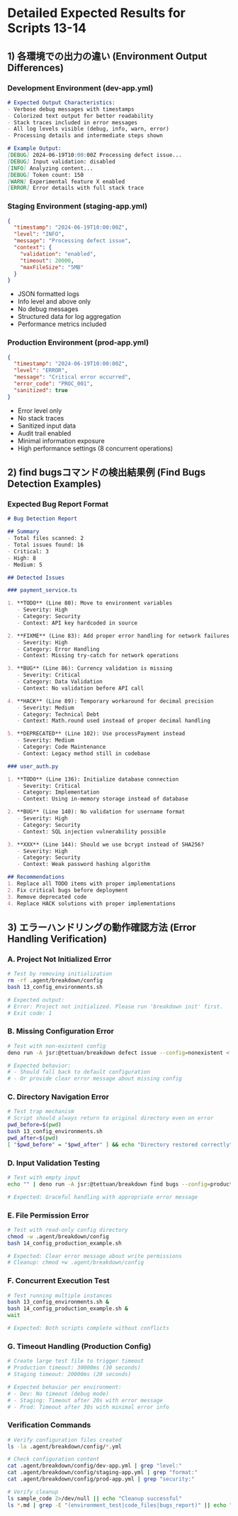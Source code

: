 # Detailed Expected Results for Scripts 13-14

## 1) 各環境での出力の違い (Environment Output Differences)

### Development Environment (dev-app.yml)
```markdown
# Expected Output Characteristics:
- Verbose debug messages with timestamps
- Colorized text output for better readability
- Stack traces included in error messages
- All log levels visible (debug, info, warn, error)
- Processing details and intermediate steps shown

# Example Output:
[DEBUG] 2024-06-19T10:00:00Z Processing defect issue...
[DEBUG] Input validation: disabled
[INFO] Analyzing content...
[DEBUG] Token count: 150
[WARN] Experimental feature X enabled
[ERROR] Error details with full stack trace
```

### Staging Environment (staging-app.yml)
```json
{
  "timestamp": "2024-06-19T10:00:00Z",
  "level": "INFO",
  "message": "Processing defect issue",
  "context": {
    "validation": "enabled",
    "timeout": 20000,
    "maxFileSize": "5MB"
  }
}
```
- JSON formatted logs
- Info level and above only
- No debug messages
- Structured data for log aggregation
- Performance metrics included

### Production Environment (prod-app.yml)
```json
{
  "timestamp": "2024-06-19T10:00:00Z",
  "level": "ERROR",
  "message": "Critical error occurred",
  "error_code": "PROC_001",
  "sanitized": true
}
```
- Error level only
- No stack traces
- Sanitized input data
- Audit trail enabled
- Minimal information exposure
- High performance settings (8 concurrent operations)

## 2) find bugsコマンドの検出結果例 (Find Bugs Detection Examples)

### Expected Bug Report Format
```markdown
# Bug Detection Report

## Summary
- Total files scanned: 2
- Total issues found: 16
- Critical: 3
- High: 8
- Medium: 5

## Detected Issues

### payment_service.ts

1. **TODO** (Line 80): Move to environment variables
   - Severity: High
   - Category: Security
   - Context: API key hardcoded in source

2. **FIXME** (Line 83): Add proper error handling for network failures
   - Severity: High
   - Category: Error Handling
   - Context: Missing try-catch for network operations

3. **BUG** (Line 86): Currency validation is missing
   - Severity: Critical
   - Category: Data Validation
   - Context: No validation before API call

4. **HACK** (Line 89): Temporary workaround for decimal precision
   - Severity: Medium
   - Category: Technical Debt
   - Context: Math.round used instead of proper decimal handling

5. **DEPRECATED** (Line 102): Use processPayment instead
   - Severity: Medium
   - Category: Code Maintenance
   - Context: Legacy method still in codebase

### user_auth.py

1. **TODO** (Line 136): Initialize database connection
   - Severity: Critical
   - Category: Implementation
   - Context: Using in-memory storage instead of database

2. **BUG** (Line 140): No validation for username format
   - Severity: High
   - Category: Security
   - Context: SQL injection vulnerability possible

3. **XXX** (Line 144): Should we use bcrypt instead of SHA256?
   - Severity: High
   - Category: Security
   - Context: Weak password hashing algorithm

## Recommendations
1. Replace all TODO items with proper implementations
2. Fix critical bugs before deployment
3. Remove deprecated code
4. Replace HACK solutions with proper implementations
```

## 3) エラーハンドリングの動作確認方法 (Error Handling Verification)

### A. Project Not Initialized Error
```bash
# Test by removing initialization
rm -rf .agent/breakdown/config
bash 13_config_environments.sh

# Expected output:
# Error: Project not initialized. Please run 'breakdown init' first.
# Exit code: 1
```

### B. Missing Configuration Error
```bash
# Test with non-existent config
deno run -A jsr:@tettuan/breakdown defect issue --config=nonexistent < test.md

# Expected behavior:
# - Should fall back to default configuration
# - Or provide clear error message about missing config
```

### C. Directory Navigation Error
```bash
# Test trap mechanism
# Script should always return to original directory even on error
pwd_before=$(pwd)
bash 13_config_environments.sh
pwd_after=$(pwd)
[ "$pwd_before" = "$pwd_after" ] && echo "Directory restored correctly"
```

### D. Input Validation Testing
```bash
# Test with empty input
echo "" | deno run -A jsr:@tettuan/breakdown find bugs --config=production-bugs

# Expected: Graceful handling with appropriate error message
```

### E. File Permission Error
```bash
# Test with read-only config directory
chmod -w .agent/breakdown/config
bash 14_config_production_example.sh

# Expected: Clear error message about write permissions
# Cleanup: chmod +w .agent/breakdown/config
```

### F. Concurrent Execution Test
```bash
# Test running multiple instances
bash 13_config_environments.sh &
bash 14_config_production_example.sh &
wait

# Expected: Both scripts complete without conflicts
```

### G. Timeout Handling (Production Config)
```bash
# Create large test file to trigger timeout
# Production timeout: 30000ms (30 seconds)
# Staging timeout: 20000ms (20 seconds)

# Expected behavior per environment:
# - Dev: No timeout (debug mode)
# - Staging: Timeout after 20s with error message
# - Prod: Timeout after 30s with minimal error info
```

### Verification Commands
```bash
# Verify configuration files created
ls -la .agent/breakdown/config/*.yml

# Check configuration content
cat .agent/breakdown/config/dev-app.yml | grep "level:"
cat .agent/breakdown/config/staging-app.yml | grep "format:"
cat .agent/breakdown/config/prod-app.yml | grep "security:"

# Verify cleanup
ls sample_code 2>/dev/null || echo "Cleanup successful"
ls *.md | grep -E "(environment_test|code_files|bugs_report)" || echo "Temp files cleaned"
```
